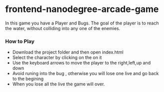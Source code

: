 # frontend-nanodegree-arcade-game
In this game you have a Player and Bugs. The goal of the player is to reach the water, without colliding into any one of the enemies.


### How to Play
 * Download the project folder and then open index.html
 * Select the character by clicking on the on it 
 * Use the keyboard arrows to move the player to the right,left,up and down
 * Avoid runing into the bug , otherwise you will lose one live and go back to the begining
 * When you lose all the live the game will over.


